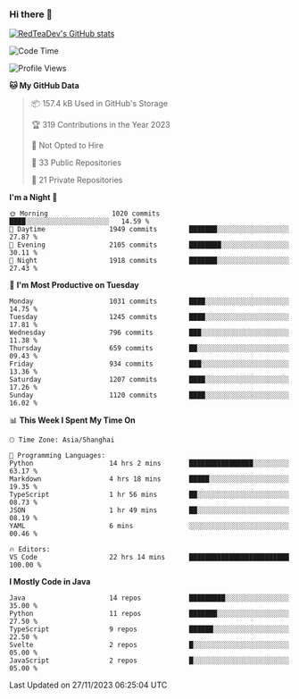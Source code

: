 ### Hi there 👋

<!--
**RedTeaDev/RedTeaDev** is a ✨ _special_ ✨ repository because its `README.md` (this file) appears on your GitHub profile.

Here are some ideas to get you started:

- 🔭 I’m currently working on ...
- 🌱 I’m currently learning ...
- 👯 I’m looking to collaborate on ...
- 🤔 I’m looking for help with ...
- 💬 Ask me about ...
- 📫 How to reach me: ...
- 😄 Pronouns: ...
- ⚡ Fun fact: ...
-->

<!--
[![wakatime](https://wakatime.com/badge/user/6b101ed0-04c0-4490-9283-eb61f2efff96.svg)](https://wakatime.com/@6b101ed0-04c0-4490-9283-eb61f2efff96)
!-->

[![RedTeaDev's GitHub stats](https://github-readme-stats.vercel.app/api?username=RedTeaDev)](https://github.com/anuraghazra/github-readme-stats)
<!--
[![willianrod's wakatime stats](https://github-readme-stats.vercel.app/api/wakatime?username=RedTeaDev)](https://github.com/anuraghazra/github-readme-stats)
!-->
<!--START_SECTION:waka-->
![Code Time](http://img.shields.io/badge/Code%20Time-1%2C923%20hrs%2013%20mins-blue)

![Profile Views](http://img.shields.io/badge/Profile%20Views-0-blue)

**🐱 My GitHub Data** 

> 📦 157.4 kB Used in GitHub's Storage 
 > 
> 🏆 319 Contributions in the Year 2023
 > 
> 🚫 Not Opted to Hire
 > 
> 📜 33 Public Repositories 
 > 
> 🔑 21 Private Repositories 
 > 
**I'm a Night 🦉** 

```text
🌞 Morning                1020 commits        ████░░░░░░░░░░░░░░░░░░░░░   14.59 % 
🌆 Daytime                1949 commits        ███████░░░░░░░░░░░░░░░░░░   27.87 % 
🌃 Evening                2105 commits        ████████░░░░░░░░░░░░░░░░░   30.11 % 
🌙 Night                  1918 commits        ███████░░░░░░░░░░░░░░░░░░   27.43 % 
```
📅 **I'm Most Productive on Tuesday** 

```text
Monday                   1031 commits        ████░░░░░░░░░░░░░░░░░░░░░   14.75 % 
Tuesday                  1245 commits        ████░░░░░░░░░░░░░░░░░░░░░   17.81 % 
Wednesday                796 commits         ███░░░░░░░░░░░░░░░░░░░░░░   11.38 % 
Thursday                 659 commits         ██░░░░░░░░░░░░░░░░░░░░░░░   09.43 % 
Friday                   934 commits         ███░░░░░░░░░░░░░░░░░░░░░░   13.36 % 
Saturday                 1207 commits        ████░░░░░░░░░░░░░░░░░░░░░   17.26 % 
Sunday                   1120 commits        ████░░░░░░░░░░░░░░░░░░░░░   16.02 % 
```


📊 **This Week I Spent My Time On** 

```text
🕑︎ Time Zone: Asia/Shanghai

💬 Programming Languages: 
Python                   14 hrs 2 mins       ████████████████░░░░░░░░░   63.17 % 
Markdown                 4 hrs 18 mins       █████░░░░░░░░░░░░░░░░░░░░   19.35 % 
TypeScript               1 hr 56 mins        ██░░░░░░░░░░░░░░░░░░░░░░░   08.73 % 
JSON                     1 hr 49 mins        ██░░░░░░░░░░░░░░░░░░░░░░░   08.19 % 
YAML                     6 mins              ░░░░░░░░░░░░░░░░░░░░░░░░░   00.46 % 

🔥 Editors: 
VS Code                  22 hrs 14 mins      █████████████████████████   100.00 % 
```

**I Mostly Code in Java** 

```text
Java                     14 repos            █████████░░░░░░░░░░░░░░░░   35.00 % 
Python                   11 repos            ███████░░░░░░░░░░░░░░░░░░   27.50 % 
TypeScript               9 repos             ██████░░░░░░░░░░░░░░░░░░░   22.50 % 
Svelte                   2 repos             █░░░░░░░░░░░░░░░░░░░░░░░░   05.00 % 
JavaScript               2 repos             █░░░░░░░░░░░░░░░░░░░░░░░░   05.00 % 
```




 Last Updated on 27/11/2023 06:25:04 UTC
<!--END_SECTION:waka-->


